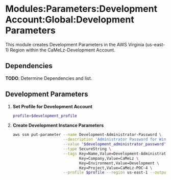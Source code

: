 # Modules:Parameters:Development Account:Global:Development Parameters

This module creates Development Parameters in the AWS Virginia (us-east-1) Region within the
CaMeLz-Development Account.

## Dependencies

**TODO**: Determine Dependencies and list.

## Development Parameters

1. **Set Profile for Development Account**

    ```bash
    profile=$development_profile
    ```

1. **Create Development Instance Parameters**

    ```bash
    aws ssm put-parameter --name Development-Administrator-Password \
                          --description 'Administrator Password for Windows Instances' \
                          --value "$development_administrator_password" \
                          --type SecureString \
                          --tags Key=Name,Value=Development-Administrator-Password \
                                 Key=Company,Value=CaMeLz \
                                 Key=Environment,Value=Development \
                                 Key=Project,Value=CaMeLz-POC-4 \
                          --profile $profile --region us-east-1 --output text
    ```
